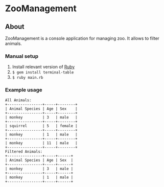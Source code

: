 # ZooManagement

## About

ZooManagement is a console application for managing zoo. It allows to filter animals.

### Manual setup

1. Install relevant version of [Ruby](https://www.ruby-lang.org/en/documentation/installation/)
2. `$ gem install terminal-table`
3. `$ ruby main.rb`

### Example usage

```
All Animals:
+----------------+-----+--------+
| Animal Species | Age | Sex    |
+----------------+-----+--------+
| monkey         | 3   | male   |
+----------------+-----+--------+
| squirrel       | 5   | female |
+----------------+-----+--------+
| monkey         | 1   | male   |
+----------------+-----+--------+
| monkey         | 11  | male   |
+----------------+-----+--------+
Filtered Animals:
+----------------+-----+------+
| Animal Species | Age | Sex  |
+----------------+-----+------+
| monkey         | 3   | male |
+----------------+-----+------+
| monkey         | 1   | male |
+----------------+-----+------+
```

